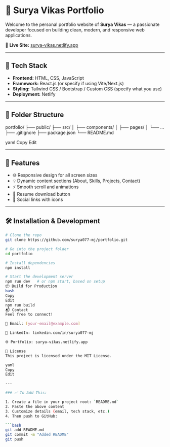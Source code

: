 # 💼 Surya Vikas Portfolio

Welcome to the personal portfolio website of **Surya Vikas** — a passionate developer focused on building clean, modern, and responsive web applications.

🔗 **Live Site:** [surya-vikas.netlify.app](https://surya-vikas.netlify.app)

---

## 🚀 Tech Stack

- **Frontend:** HTML, CSS, JavaScript
- **Framework:** React.js (or specify if using Vite/Next.js)
- **Styling:** Tailwind CSS / Bootstrap / Custom CSS (specify what you use)
- **Deployment:** Netlify

---

## 📁 Folder Structure

portfolio/
├── public/
├── src/
│ ├── components/
│ ├── pages/
│ └── ...
├── .gitignore
├── package.json
└── README.md

yaml
Copy
Edit

---

## 📸 Features

- 🌐 Responsive design for all screen sizes
- 💡 Dynamic content sections (About, Skills, Projects, Contact)
- ⚡ Smooth scroll and animations
- 📄 Resume download button
- 🔗 Social links with icons

---

## 🛠️ Installation & Development

```bash
# Clone the repo
git clone https://github.com/surya077-mj/portfolio.git

# Go into the project folder
cd portfolio

# Install dependencies
npm install

# Start the development server
npm run dev   # or npm start, based on setup
📦 Build for Production
bash
Copy
Edit
npm run build
📬 Contact
Feel free to connect!

📧 Email: [your-email@example.com]

💼 LinkedIn: linkedin.com/in/surya077-mj

🌐 Portfolio: surya-vikas.netlify.app

📝 License
This project is licensed under the MIT License.

yaml
Copy
Edit

---

### ✅ To Add This:

1. Create a file in your project root: `README.md`
2. Paste the above content
3. Customize details (email, tech stack, etc.)
4. Then push to GitHub:

```bash
git add README.md
git commit -m "Added README"
git push

